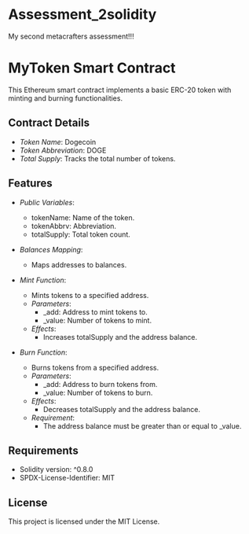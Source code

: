 # Assessment_2solidity
My second metacrafters assessment!!!
# MyToken Smart Contract

This Ethereum smart contract implements a basic ERC-20 token with minting and burning functionalities.

## Contract Details

- *Token Name*: Dogecoin
- *Token Abbreviation*: DOGE
- *Total Supply*: Tracks the total number of tokens.

## Features

- *Public Variables*:
  - tokenName: Name of the token.
  - tokenAbbrv: Abbreviation.
  - totalSupply: Total token count.

- *Balances Mapping*:
  - Maps addresses to balances.

- *Mint Function*:
  - Mints tokens to a specified address.
  - *Parameters*:
    - _add: Address to mint tokens to.
    - _value: Number of tokens to mint.
  - *Effects*:
    - Increases totalSupply and the address balance.

- *Burn Function*:
  - Burns tokens from a specified address.
  - *Parameters*:
    - _add: Address to burn tokens from.
    - _value: Number of tokens to burn.
  - *Effects*:
    - Decreases totalSupply and the address balance.
  - *Requirement*:
    - The address balance must be greater than or equal to _value.

## Requirements

- Solidity version: ^0.8.0
- SPDX-License-Identifier: MIT

## License

This project is licensed under the MIT License.
